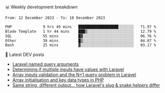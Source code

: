 📊 Weekly development breakdown
<!--START_SECTION:waka-->

```txt
From: 12 December 2023 - To: 18 December 2023

PHP              9 hrs 49 mins   ██████████████████░░░░░░░   71.97 %
Blade Template   1 hr 44 mins    ███▒░░░░░░░░░░░░░░░░░░░░░   12.79 %
SQL              55 mins         █▓░░░░░░░░░░░░░░░░░░░░░░░   06.76 %
Other            39 mins         █▒░░░░░░░░░░░░░░░░░░░░░░░   04.87 %
Bash             25 mins         ▓░░░░░░░░░░░░░░░░░░░░░░░░   03.17 %
```

<!--END_SECTION:waka-->

📕 Latest DEV posts
<!-- BLOG-POST-LIST:START -->
- [Laravel named query arguments](https://dev.to/michaelvickersuk/laravel-named-query-arguments-28kd)
- [Determining if multiple inputs have values with Laravel](https://dev.to/michaelvickersuk/determining-if-multiple-inputs-have-values-with-laravel-km6)
- [Array inputs validation and the N+1 query problem in Laravel](https://dev.to/michaelvickersuk/array-inputs-validation-and-the-n1-query-problem-in-laravel-2agb)
- [Array initialisation and key data types in PHP](https://dev.to/michaelvickersuk/array-initialisation-and-key-data-types-in-php-1e5b)
- [Same string, different output... how Laravel&#39;s slug &amp; snake helpers differ](https://dev.to/michaelvickersuk/same-string-different-output-how-laravels-slug-snake-helpers-differ-1ccj)
<!-- BLOG-POST-LIST:END -->
